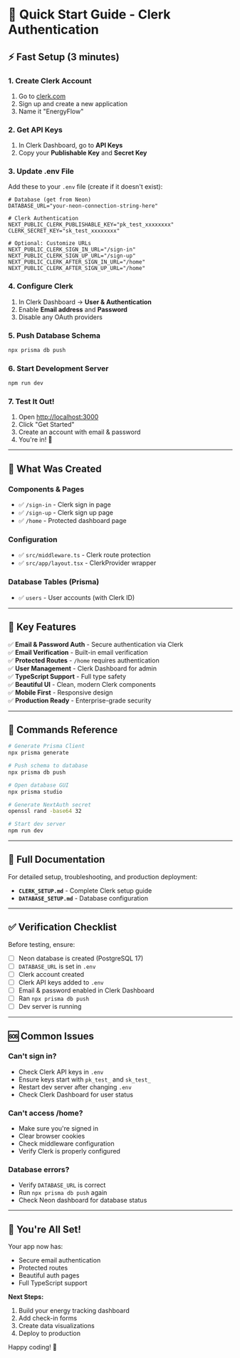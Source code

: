 # 🚀 Quick Start Guide - Clerk Authentication

## ⚡ Fast Setup (3 minutes)

### 1. Create Clerk Account

1. Go to [clerk.com](https://clerk.com)
2. Sign up and create a new application
3. Name it "EnergyFlow"

### 2. Get API Keys

1. In Clerk Dashboard, go to **API Keys**
2. Copy your **Publishable Key** and **Secret Key**

### 3. Update .env File

Add these to your `.env` file (create if it doesn't exist):

```env
# Database (get from Neon)
DATABASE_URL="your-neon-connection-string-here"

# Clerk Authentication
NEXT_PUBLIC_CLERK_PUBLISHABLE_KEY="pk_test_xxxxxxxx"
CLERK_SECRET_KEY="sk_test_xxxxxxxx"

# Optional: Customize URLs
NEXT_PUBLIC_CLERK_SIGN_IN_URL="/sign-in"
NEXT_PUBLIC_CLERK_SIGN_UP_URL="/sign-up"
NEXT_PUBLIC_CLERK_AFTER_SIGN_IN_URL="/home"
NEXT_PUBLIC_CLERK_AFTER_SIGN_UP_URL="/home"
```

### 4. Configure Clerk

1. In Clerk Dashboard → **User & Authentication**
2. Enable **Email address** and **Password**
3. Disable any OAuth providers

### 5. Push Database Schema
```bash
npx prisma db push
```

### 6. Start Development Server
```bash
npm run dev
```

### 7. Test It Out!

1. Open [http://localhost:3000](http://localhost:3000)
2. Click "Get Started"
3. Create an account with email & password
4. You're in! 🎉

---

## 📁 What Was Created

### Components & Pages
- ✅ `/sign-in` - Clerk sign in page
- ✅ `/sign-up` - Clerk sign up page  
- ✅ `/home` - Protected dashboard page

### Configuration
- ✅ `src/middleware.ts` - Clerk route protection
- ✅ `src/app/layout.tsx` - ClerkProvider wrapper

### Database Tables (Prisma)
- ✅ `users` - User accounts (with Clerk ID)

---

## 🎯 Key Features

✅ **Email & Password Auth** - Secure authentication via Clerk  
✅ **Email Verification** - Built-in email verification  
✅ **Protected Routes** - `/home` requires authentication  
✅ **User Management** - Clerk Dashboard for admin  
✅ **TypeScript Support** - Full type safety  
✅ **Beautiful UI** - Clean, modern Clerk components  
✅ **Mobile First** - Responsive design  
✅ **Production Ready** - Enterprise-grade security  

---

## 🔧 Commands Reference

```bash
# Generate Prisma Client
npx prisma generate

# Push schema to database
npx prisma db push

# Open database GUI
npx prisma studio

# Generate NextAuth secret
openssl rand -base64 32

# Start dev server
npm run dev
```

---

## 📖 Full Documentation

For detailed setup, troubleshooting, and production deployment:
- **`CLERK_SETUP.md`** - Complete Clerk setup guide
- **`DATABASE_SETUP.md`** - Database configuration

---

## ✅ Verification Checklist

Before testing, ensure:
- [ ] Neon database is created (PostgreSQL 17)
- [ ] `DATABASE_URL` is set in `.env`
- [ ] Clerk account created
- [ ] Clerk API keys added to `.env`
- [ ] Email & password enabled in Clerk Dashboard
- [ ] Ran `npx prisma db push`
- [ ] Dev server is running

---

## 🆘 Common Issues

### Can't sign in?
- Check Clerk API keys in `.env`
- Ensure keys start with `pk_test_` and `sk_test_`
- Restart dev server after changing `.env`
- Check Clerk Dashboard for user status

### Can't access /home?
- Make sure you're signed in
- Clear browser cookies
- Check middleware configuration
- Verify Clerk is properly configured

### Database errors?
- Verify `DATABASE_URL` is correct
- Run `npx prisma db push` again
- Check Neon dashboard for database status

---

## 🎉 You're All Set!

Your app now has:
- Secure email authentication
- Protected routes
- Beautiful auth pages
- Full TypeScript support

**Next Steps:**
1. Build your energy tracking dashboard
2. Add check-in forms
3. Create data visualizations
4. Deploy to production

Happy coding! 🚀


